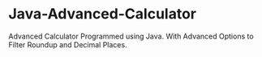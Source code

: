 # Java-Advanced-Calculator
Advanced Calculator Programmed using Java. With Advanced Options to Filter Roundup and Decimal Places.
